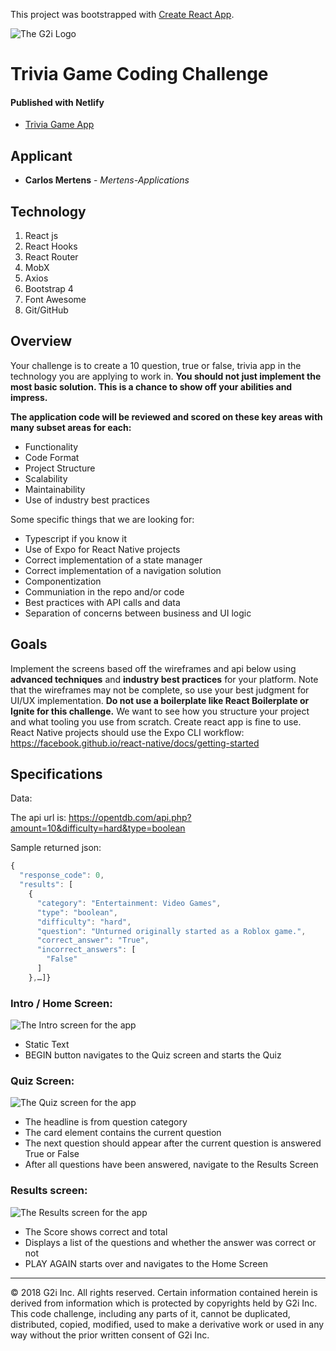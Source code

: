 This project was bootstrapped with [Create React App](https://github.com/facebook/create-react-app).

![The G2i Logo](https://raw.githubusercontent.com/g2i/code-challenge-static-assets/master/g2i-web-150px.png 'The G2i logo')

# Trivia Game Coding Challenge

#### Published with Netlify

- [Trivia Game App](https://trivia-game-cm.netlify.app/)

## Applicant

- **Carlos Mertens** - _Mertens-Applications_

## Technology

1. React js
2. React Hooks
3. React Router
4. MobX
5. Axios
6. Bootstrap 4
7. Font Awesome
8. Git/GitHub

## Overview

Your challenge is to create a 10 question, true or false, trivia app in the technology you are applying to work in. **You should not just implement the most basic solution. This is a chance to show off your abilities and impress.**

**The application code will be reviewed and scored on these key areas with many subset areas for each:**

- Functionality
- Code Format
- Project Structure
- Scalability
- Maintainability
- Use of industry best practices

Some specific things that we are looking for:

- Typescript if you know it
- Use of Expo for React Native projects
- Correct implementation of a state manager
- Correct implementation of a navigation solution
- Componentization
- Communiation in the repo and/or code
- Best practices with API calls and data
- Separation of concerns between business and UI logic

## Goals

Implement the screens based off the wireframes and api below using **advanced techniques** and **industry best practices** for your platform. Note that the wireframes may not be complete, so use your best judgment for UI/UX implementation. **Do not use a boilerplate like React Boilerplate or Ignite for this challenge.** We want to see how you structure your project and what tooling you use from scratch. Create react app is fine to use. React Native projects should use the Expo CLI workflow: https://facebook.github.io/react-native/docs/getting-started

## Specifications

Data:

The api url is: https://opentdb.com/api.php?amount=10&difficulty=hard&type=boolean

Sample returned json:

```javascript
{
  "response_code": 0,
  "results": [
    {
      "category": "Entertainment: Video Games",
      "type": "boolean",
      "difficulty": "hard",
      "question": "Unturned originally started as a Roblox game.",
      "correct_answer": "True",
      "incorrect_answers": [
        "False"
      ]
    },…]}
```

### Intro / Home Screen:

![The Intro screen for the app](https://raw.githubusercontent.com/g2i/code-challenge-static-assets/master/Intro.png 'The intro screen for the app')

- Static Text
- BEGIN button navigates to the Quiz screen and starts the Quiz

### Quiz Screen:

![The Quiz screen for the app](https://raw.githubusercontent.com/g2i/code-challenge-static-assets/master/Quiz.png 'The quiz screen for the app')

- The headline is from question category
- The card element contains the current question
- The next question should appear after the current question is answered True or False
- After all questions have been answered, navigate to the Results Screen

### Results screen:

![The Results screen for the app](https://raw.githubusercontent.com/g2i/code-challenge-static-assets/master/Score.png 'The score screen for the app')

- The Score shows correct and total
- Displays a list of the questions and whether the answer was correct or not
- PLAY AGAIN starts over and navigates to the Home Screen

---

© 2018 G2i Inc. All rights reserved. Certain information contained herein is derived from information which is protected by copyrights held by G2i Inc. This code challenge, including any parts of it, cannot be duplicated, distributed, copied, modified, used to make a derivative work or used in any way without the prior written consent of G2i Inc.
